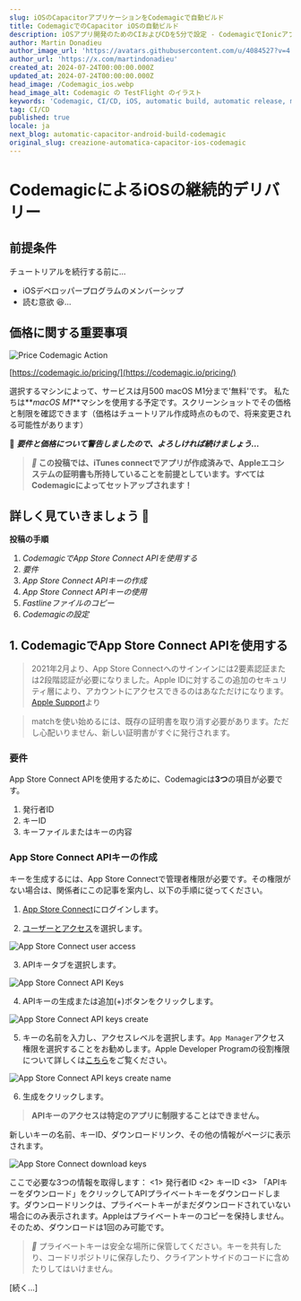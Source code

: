 ```yaml
---
slug: iOSのCapacitorアプリケーションをCodemagicで自動ビルド
title: CodemagicでのCapacitor iOSの自動ビルド
description: iOSアプリ開発のためのCIおよびCDを5分で設定 - CodemagicでIonicアプリを管理する方法（2024）
author: Martin Donadieu
author_image_url: 'https://avatars.githubusercontent.com/u/4084527?v=4'
author_url: 'https://x.com/martindonadieu'
created_at: 2024-07-24T00:00:00.000Z
updated_at: 2024-07-24T00:00:00.000Z
head_image: /Codemagic_ios.webp
head_image_alt: Codemagic の TestFlight のイラスト
keywords: 'Codemagic, CI/CD, iOS, automatic build, automatic release, mobile app updates'
tag: CI/CD
published: true
locale: ja
next_blog: automatic-capacitor-android-build-codemagic
original_slug: creazione-automatica-capacitor-ios-codemagic
---
```

# CodemagicによるiOSの継続的デリバリー

## 前提条件

チュートリアルを続行する前に…

- iOSデベロッパープログラムのメンバーシップ
- 読む意欲 😆…

## 価格に関する重要事項

![Price Codemagic Action](/price_codemagic.webp)

[https://codemagic.io/pricing/](https://codemagic.io/pricing/)

選択するマシンによって、サービスは月500 macOS M1分まで'無料'です。
私たちは**_macOS M1_**マシンを使用する予定です。スクリーンショットでその価格と制限を確認できます（価格はチュートリアル作成時点のもので、将来変更される可能性があります）

🔴 **_要件と価格について警告しましたので、よろしければ続けましょう…_**

> **_📣_ この投稿では、iTunes connectでアプリが作成済みで、Appleエコシステムの証明書も所持していることを前提としています。すべてはCodemagicによってセットアップされます！**

## 詳しく見ていきましょう 🤿

**投稿の手順**

1. _CodemagicでApp Store Connect APIを使用する_
2. _要件_
3. _App Store Connect APIキーの作成_
4. _App Store Connect APIキーの使用_
5. _Fastlineファイルのコピー_
6. _Codemagicの設定_

## 1. CodemagicでApp Store Connect APIを使用する

> 2021年2月より、App Store Connectへのサインインには2要素認証または2段階認証が必要になりました。Apple IDに対するこの追加のセキュリティ層により、アカウントにアクセスできるのはあなただけになります。
> [Apple Support](https://developer.apple.com/support/authentication/)より

> matchを使い始めるには、既存の証明書を取り消す必要があります。ただし心配いりません、新しい証明書がすぐに発行されます。

### 要件

App Store Connect APIを使用するために、Codemagicは**3つ**の項目が必要です。

1. 発行者ID
2. キーID
3. キーファイルまたはキーの内容

### App Store Connect APIキーの作成

キーを生成するには、App Store Connectで管理者権限が必要です。その権限がない場合は、関係者にこの記事を案内し、以下の手順に従ってください。

1. [App Store Connect](https://appstoreconnect.apple.com/)にログインします。

2. [ユーザーとアクセス](https://appstoreconnect.apple.com/access/users/)を選択します。

![App Store Connect user access](/select_user_access.webp)

3. APIキータブを選択します。

![App Store Connect API Keys](/user_access_keys.webp)

4. APIキーの生成または追加(+)ボタンをクリックします。

![App Store Connect API keys create](/user_access.webp)

5. キーの名前を入力し、アクセスレベルを選択します。`App Manager`アクセス権限を選択することをお勧めします。Apple Developer Programの役割権限について詳しくは[こちら](https://help.apple.com/app-store-connect/#/deve5f9a89d7)をご覧ください。

![App Store Connect API keys create name](/gen_key.webp)

6. 生成をクリックします。

> **APIキーのアクセスは特定のアプリに制限することはできません。**

新しいキーの名前、キーID、ダウンロードリンク、その他の情報がページに表示されます。

![App Store Connect download keys](/download_key.webp)

ここで必要な3つの情報を取得します：
<1> 発行者ID
<2> キーID
<3> 「APIキーをダウンロード」をクリックしてAPIプライベートキーをダウンロードします。ダウンロードリンクは、プライベートキーがまだダウンロードされていない場合にのみ表示されます。Appleはプライベートキーのコピーを保持しません。そのため、ダウンロードは1回のみ可能です。

> _🔴_ プライベートキーは安全な場所に保管してください。キーを共有したり、コードリポジトリに保存したり、クライアントサイドのコードに含めたりしてはいけません。

[続く...]
